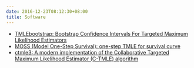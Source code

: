 ```yaml
---
date: 2016-12-23T08:12:30+08:00
title: Software
---
```


- [TMLEbootstrap: Bootstrap Confidence Intervals For Targeted Maximum Likelihood Estimators](https://wilsoncai1992.github.io/TMLEbootstrap/)
- [MOSS (Model One-Step Survival): one-step TMLE for survival curve](https://wilsoncai1992.github.io/MOSS/)
- [ctmle3: A modern implementation of the Collaborative Targeted Maximum Likelihood Estimator (C-TMLE) algorithm](https://github.com/tlverse/ctmle3)

